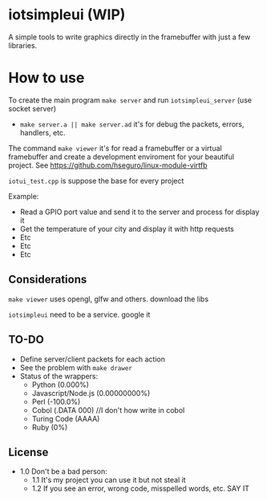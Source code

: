 # iotsimpleui (WIP)

A simple tools to write graphics directly in the framebuffer with just a few libraries.

# How to use
To create the main program `make server` and run `iotsimpleui_server` (use socket server)
  - `make server.a || make server.ad` it's for debug the packets, errors, handlers, etc.

The command `make viewer` it's for read a framebuffer or a virtual framebuffer and create a development enviroment for your beautiful project. See https://github.com/hseguro/linux-module-virtfb

`iotui_test.cpp` is suppose the base for every project

Example:
  - Read a GPIO port value and send it to the server and process for display it
  - Get the temperature of your city and display it with http requests
  - Etc
  - Etc
  - Etc

## Considerations
`make viewer` uses opengl, glfw and others. download the libs

`iotsimpleui` need to be a service. google it

## TO-DO

- Define server/client packets for each action
- See the problem with `make drawer`
- Status of the wrappers:
  - Python (0.000%)
  - Javascript/Node.js (0.00000000%)
  - Perl (-100.0%)
  - Cobol (.DATA 000) //I don't how write in cobol
  - Turing Code (AAAA)
  - Ruby (0%)
  
## License
- 1.0 Don't be a bad person:
  - 1.1 It's my project you can use it but not steal it
  - 1.2 If you see an error, wrong code, misspelled words, etc. SAY IT
